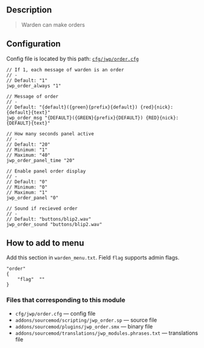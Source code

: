 ## Description
>Warden can make orders

## Configuration
Config file is located by this path:
[`cfg/jwp/order.cfg`](../blob/master/cfg/jwp/order.cfg)
```
// If 1, each message of warden is an order
// -
// Default: "1"
jwp_order_always "1"

// Message of order
// -
// Default: "{default}({green}{prefix}{default}) {red}{nick}: {default}{text}"
jwp_order_msg "{DEFAULT}({GREEN}{prefix}{DEFAULT}) {RED}{nick}: {DEFAULT}{text}"

// How many seconds panel active
// -
// Default: "20"
// Minimum: "1"
// Maximum: "40"
jwp_order_panel_time "20"

// Enable panel order display
// -
// Default: "0"
// Minimum: "0"
// Maximum: "1"
jwp_order_panel "0"

// Sound if recieved order
// -
// Default: "buttons/blip2.wav"
jwp_order_sound "buttons/blip2.wav"
```

## How to add to menu
Add this section in `warden_menu.txt`. Field `flag` supports admin flags.
```
"order"
{
	"flag"	""
}
```

### Files that corresponding to this module
- `cfg/jwp/order.cfg` — config file
- `addons/sourcemod/scripting/jwp_order.sp` — source file
- `addons/sourcemod/plugins/jwp_order.smx` — binary file
- `addons/sourcemod/translations/jwp_modules.phrases.txt` — translations file